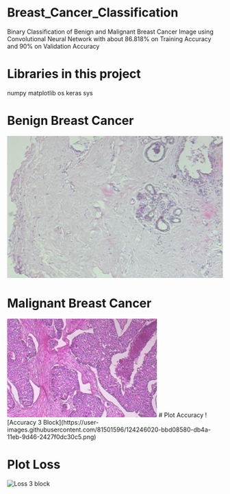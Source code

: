 # Breast_Cancer_Classification

Binary Classification of Benign and Malignant Breast Cancer Image using Convolutional Neural Network 
with about 86.818% on Training Accuracy and 90% on Validation Accuracy

# Libraries in this project
numpy
matplotlib
os
keras
sys

# Benign Breast Cancer
![alt text](https://github.com/phuongnhattran99/Breast-Cancer-Classification/blob/main/Dataset/train/benign/SOB_B_A-14-22549AB-40-002.png)

# Malignant Breast Cancer
<img src="https://github.com/phuongnhattran99/Breast-Cancer-Classification/blob/main/Dataset/train/malignant/SOB_M_DC-14-2523-40-010.png" width="350" height="230">
# Plot Accuracy
![Accuracy 3 Block](https://user-images.githubusercontent.com/81501596/124246020-bbd08580-db4a-11eb-9d46-2427f0dc30c5.png)

# Plot Loss
![Loss 3 block](https://user-images.githubusercontent.com/81501596/124246101-d1de4600-db4a-11eb-9552-d263e650eb26.png)
